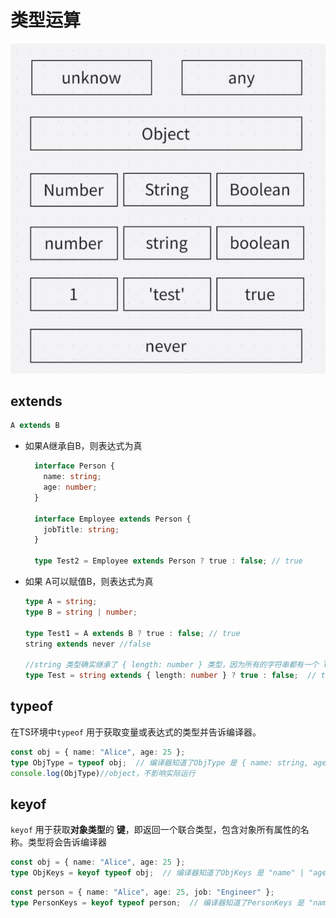 # 类型运算

![image-20250830155028359](./assets/image-20250830155028359.png)

## extends

```ts
A extends B
```

- 如果A继承自B，则表达式为真

  ```ts
    interface Person {
      name: string;
      age: number;
    }

    interface Employee extends Person {
      jobTitle: string;
    }

    type Test2 = Employee extends Person ? true : false; // true

  ```

- 如果 A可以赋值B，则表达式为真

  ```ts
  type A = string;
  type B = string | number;
  
  type Test1 = A extends B ? true : false; // true
  string extends never //false
  
  //string 类型确实继承了 { length: number } 类型，因为所有的字符串都有一个 length 属性，并且该属性的类型是 number。
  type Test = string extends { length: number } ? true : false;  // true
  
  ```
  
  

## typeof

在TS环境中`typeof` 用于获取变量或表达式的类型并告诉编译器。

```ts
const obj = { name: "Alice", age: 25 };
type ObjType = typeof obj;  // 编译器知道了ObjType 是 { name: string, age: number }
console.log(ObjType)//object，不影响实际运行
```







## keyof

`keyof` 用于获取**对象类型**的 **键**，即返回一个联合类型，包含对象所有属性的名称。类型将会告诉编译器

```ts
const obj = { name: "Alice", age: 25 };
type ObjKeys = keyof typeof obj;  // 编译器知道了ObjKeys 是 "name" | "age"

```

```ts
const person = { name: "Alice", age: 25, job: "Engineer" };
type PersonKeys = keyof typeof person;  // 编译器知道了PersonKeys 是 "name" | "age" | "job"

```

